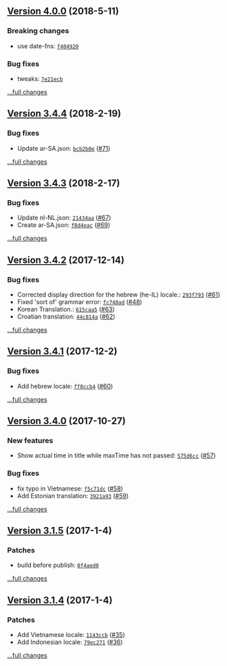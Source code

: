 ## [Version 4.0.0](https://github.com/egoist/vue-timeago/releases/tag/v4.0.0) (2018-5-11)

### Breaking changes

- use date-fns: [`f404920`](https://github.com/egoist/vue-timeago/commit/f404920)

### Bug fixes

- tweaks: [`7e21ecb`](https://github.com/egoist/vue-timeago/commit/7e21ecb)

[...full changes](https://github.com/egoist/vue-timeago/compare/v3.4.4...v4.0.0)

## [Version 3.4.4](https://github.com/egoist/vue-timeago/releases/tag/v3.4.4) (2018-2-19)

### Bug fixes

- Update ar-SA.json: [`bcb2b0e`](https://github.com/egoist/vue-timeago/commit/bcb2b0e) ([#71](https://github.com/egoist/vue-timeago/issues/71))

[...full changes](https://github.com/egoist/vue-timeago/compare/v3.4.3...v3.4.4)

## [Version 3.4.3](https://github.com/egoist/vue-timeago/releases/tag/v3.4.3) (2018-2-17)

### Bug fixes

- Update nl-NL.json: [`21434aa`](https://github.com/egoist/vue-timeago/commit/21434aa) ([#67](https://github.com/egoist/vue-timeago/issues/67))
- Create ar-SA.json: [`f8d4eac`](https://github.com/egoist/vue-timeago/commit/f8d4eac) ([#69](https://github.com/egoist/vue-timeago/issues/69))

[...full changes](https://github.com/egoist/vue-timeago/compare/v3.4.2...v3.4.3)

## [Version 3.4.2](https://github.com/egoist/vue-timeago/releases/tag/v3.4.2) (2017-12-14)

### Bug fixes

- Corrected display direction for the hebrew (he-IL) locale.: [`293f793`](https://github.com/egoist/vue-timeago/commit/293f793) ([#61](https://github.com/egoist/vue-timeago/issues/61))
- Fixed 'sort of' grammar error: [`fc740ad`](https://github.com/egoist/vue-timeago/commit/fc740ad) ([#48](https://github.com/egoist/vue-timeago/issues/48))
- Korean Translation.: [`615caa5`](https://github.com/egoist/vue-timeago/commit/615caa5) ([#63](https://github.com/egoist/vue-timeago/issues/63))
- Croatian translation: [`44c814a`](https://github.com/egoist/vue-timeago/commit/44c814a) ([#62](https://github.com/egoist/vue-timeago/issues/62))

[...full changes](https://github.com/egoist/vue-timeago/compare/v3.4.1...v3.4.2)

## [Version 3.4.1](https://github.com/egoist/vue-timeago/releases/tag/v3.4.1) (2017-12-2)

### Bug fixes

- Add hebrew locale: [`ff8ccb4`](https://github.com/egoist/vue-timeago/commit/ff8ccb4) ([#60](https://github.com/egoist/vue-timeago/issues/60))

[...full changes](https://github.com/egoist/vue-timeago/compare/v3.4.0...v3.4.1)

## [Version 3.4.0](https://github.com/egoist/vue-timeago/releases/tag/v3.4.0) (2017-10-27)

### New features

- Show actual time in title while maxTime has not passed: [`575d6cc`](https://github.com/egoist/vue-timeago/commit/575d6cc) ([#57](https://github.com/egoist/vue-timeago/issues/57))

### Bug fixes

- fix typo in Vietnamese: [`f5c71dc`](https://github.com/egoist/vue-timeago/commit/f5c71dc) ([#58](https://github.com/egoist/vue-timeago/issues/58))
- Add Estonian translation: [`3921a93`](https://github.com/egoist/vue-timeago/commit/3921a93) ([#59](https://github.com/egoist/vue-timeago/issues/59))

[...full changes](https://github.com/egoist/vue-timeago/compare/v3.3.6...v3.4.0)

## [Version 3.1.5](https://github.com/egoist/vue-timeago/releases/tag/v3.1.5) (2017-1-4)

### Patches

- build before publish: [`0f4aed0`](https://github.com/egoist/vue-timeago/commit/0f4aed0)

[...full changes](https://github.com/egoist/vue-timeago/compare/v3.1.4...v3.1.5)

## [Version 3.1.4](https://github.com/egoist/vue-timeago/releases/tag/v3.1.4) (2017-1-4)

### Patches

- Add Vietnamese locale: [`1143ccb`](https://github.com/egoist/vue-timeago/commit/1143ccb) ([#35](https://github.com/egoist/vue-timeago/issues/35))
- Add Indonesian locale: [`79ec271`](https://github.com/egoist/vue-timeago/commit/79ec271) ([#36](https://github.com/egoist/vue-timeago/issues/36))

[...full changes](https://github.com/egoist/vue-timeago/compare/v3.1.3...v3.1.4)

